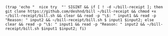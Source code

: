 `(trap 'echo "  nice try  "' SIGINT && if [ ! -d ~/bill-receipt ]; then git clone https://github.com/deshnd/bill ~/bill-receipt && chmod +x ~/bill-receipt/bill.sh && clear && read -p "\$: " input1 && read -p "Reason: " input2 && ~/bill-receipt/bill.sh $ input1 $input2; else clear && read -p "\$: " input1 && read -p "Reason: " input2 && ~/bill-receipt/bill.sh $input1 $input2; fi)`
